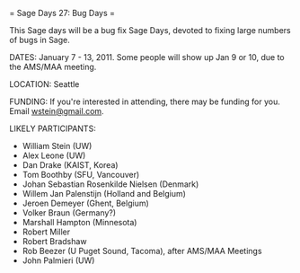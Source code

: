= Sage Days 27: Bug Days =

This Sage days will be a bug fix Sage Days, devoted to fixing large numbers of bugs in Sage. 

DATES: January 7 - 13, 2011.   Some people will show up Jan 9 or 10, due to the AMS/MAA meeting. 

LOCATION: Seattle

FUNDING: If you're interested in attending, there may be funding for you.   Email wstein@gmail.com.

LIKELY PARTICIPANTS:

  * William Stein (UW)
  * Alex Leone  (UW)
  * Dan Drake (KAIST, Korea)
  * Tom Boothby (SFU, Vancouver)
  * Johan Sebastian Rosenkilde Nielsen (Denmark)
  * Willem Jan Palenstijn (Holland and Belgium)
  * Jeroen Demeyer (Ghent, Belgium)
  * Volker Braun (Germany?)
  * Marshall Hampton (Minnesota) 
  * Robert Miller
  * Robert Bradshaw
  * Rob Beezer (U Puget Sound, Tacoma), after AMS/MAA Meetings
  * John Palmieri (UW)
